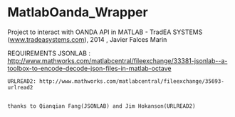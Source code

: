 MatlabOanda_Wrapper
===================
Project to interact with OANDA API in MATLAB  - TradEA SYSTEMS (www.tradeasystems.com), 2014  , Javier Falces Marin
 
   REQUIREMENTS
    JSONLAB :  http://www.mathworks.com/matlabcentral/fileexchange/33381-jsonlab--a-toolbox-to-encode-decode-json-files-in-matlab-octave
    
    
    URLREAD2: http://www.mathworks.com/matlabcentral/fileexchange/35693-urlread2   
    
    
    thanks to Qianqian Fang(JSONLAB) and Jim Hokanson(URLREAD2)
